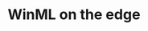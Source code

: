 ---
title: WinML on the edge
permalink: /docs/projects/winml/
redirect_to: /docs/winml
excerpt: Run Windows ML inferencing in an Azure IoT Edge module running on Windows
header:
  overlay_image: 
  overlay_full: true
  teaser: /assets/images/winml.PNG
icons:
  - url: /assets/images/windows.png
    target: https://docs.microsoft.com/en-us/windows/ai/windows-ml/
    title: Windows Machine Learning
difficulty: MEDIUM
last_modified_at: 2019-10-31
tags: ["vision"]
---